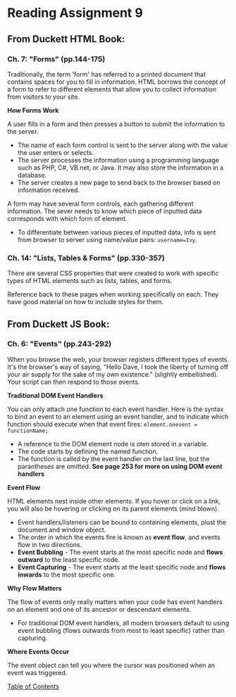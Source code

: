 # Reading Assignment 9

## From Duckett HTML Book:

### Ch. 7: "Forms" (pp.144-175)

Traditionally, the term 'form' has referred to a printed document that contains spaces for you to fill in information. HTML borrows the concept of a form to refer to different elements that allow you to collect information from visitors to your site.

**How Forms Work**

A user fills in a form and then presses a button to submit the information to the server.
- The name of each form control is sent to the server along with the value the user enters or selects.
- The server processes the information using a programming language such as PHP, C#, VB.net, or Java. It may also store the information in a database.
- The server creates a new page to send back to the browser based on information received. 

A form may have several form controls, each gathering different information. The sever needs to know which piece of inputted data corresponds with which form of element. 
- To differentiate between various pieces of inputted data, info is sent from browser to server using name/value pairs: ```username=Ivy```.

### Ch. 14: "Lists, Tables & Forms" (pp.330-357)

There are several CSS properties that were created to work with specific types of HTML elements such as lists, tables, and forms.

Reference back to these pages when working specifically on each. They have good material on how to include styles for them. 

## From Duckett JS Book:

### Ch. 6: "Events" (pp.243-292)

When you browse the web, your browser registers different types of events. It's the browser's way of saying, "Hello Dave, I took the liberty of turning off your air supply for the sake of my own existence."
(slightly embellished). Your script can then respond to those events.

**Traditional DOM Event Handlers**

You can only attach one function to each event handler.
Here is the syntax to bind an event to an element using an event handler, and to indicate which function should execute when that event fires: ```element.onevent = functionName;```
- A reference to the DOM element node is oten stored in a variable. 
- The code starts by defining the named function.
- The function is called by the event handler on the last line, but the parantheses are omitted.
**See page 253 for more on using DOM event handlers**

**Event Flow**

HTML elements nest inside other elements. If you hover or click on a link, you will also be hovering or clicking on its parent elements (mind blown).
- Event handlers/listeners can be bound to containing elements, plust the document and window object. 
- The order in which the events fire is known as **event flow**, and events flow in two directions. 
- **Event Bubbling** - The event starts at the most specific node and **flows outward** to the least specific node. 
- **Event Capturing** - The event starts at the least specific node and **flows inwards** to the most specific one. 

**Why Flow Matters**

The flow of events only really matters when your code has event handlers on an element and one of its ancestor or descendant elements. 
- For traditional DOM event handlers, all modern browsers default to using event bubbling (flows outwards from most to least specific) rather than capturing.

**Where Events Occur**

The event object can tell you where the cursor was positioned when an event was triggered. 

[Table of Contents](README.md)